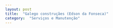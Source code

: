 ```yaml
---
layout: post
title:  "Galego construçães (Edson da Fonseca)"
category:  "Serviços e Manutenção"
---
```

